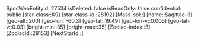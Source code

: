 ﻿---
location: [19.49,-60.3,200]
type: Station
tags:
- astro/Star

---
SpocWebEntityId: 27534
isDeleted: false
isReadOnly: false
confidential: public
[star-class::K9]
[star-class-id::28192]
[Mass-sol::]
[name::Sagittae-3]
[geo-alt::200]
[geo-lon::-60.3]
[geo-lat::19.49]
[geo-lon-v::0.005]
[geo-lat-v::0.03]
[bright-min::35]
[bright-max::35]
[Zodiac-index::3]
[ZodiacId::28153]
[NextStarId::]

